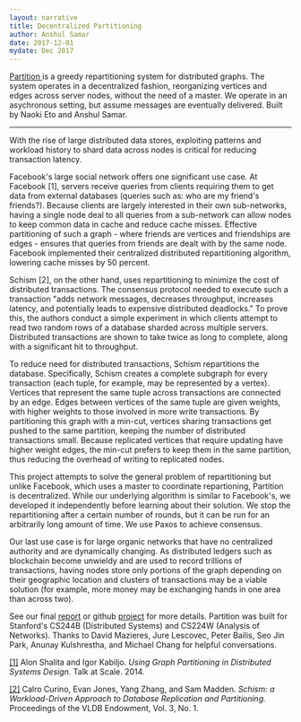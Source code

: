 ```yaml
---
layout: narrative
title: Decentralized Partitioning
author: Anshul Samar
date: 2017-12-01
mydate: Dec 2017
---
```


<a href="https://github.com/anshulsamar/partition"> Partition </a> is a greedy repartitioning system for distributed
graphs. The system operates in a decentralized fashion,
reorganizing vertices and edges across server nodes, without the need
of a master. We operate in an asychronous setting, but assume messages are
eventually delivered. Built by Naoki Eto and Anshul Samar.

---

With the rise of large distributed data stores, exploiting patterns
and workload history to shard data across nodes is critical for
reducing transaction latency.

Facebook's large social network offers one significant use case. At
Facebook [1], servers receive queries from clients requiring them to get
data from external databases (queries such as: who are my friend's
friends?). Because clients are largely interested in their own
sub-networks, having a single node deal to all queries from a
sub-network can allow nodes to keep common data in cache and reduce
cache misses. Effective partitioning of such a graph - where friends
are vertices and friendships are edges - ensures that queries from
friends are dealt with by the same node. Facebook implemented their
centralized distributed repartitioning algorithm, lowering cache
misses by 50 percent. 

Schism [2], on the other hand, uses repartitioning to
minimize the cost of distributed transactions. The consensus
protocol needed to execute such a transaction "adds network messages,
decreases throughput, increases latency, and potentially leads to
expensive distributed deadlocks." To prove this, the authors conduct a
simple experiment in which clients attempt to read two random rows of
a database sharded across multiple servers. Distributed transactions
are shown to take twice as long to complete, along with a significant
hit to throughput.

To reduce need for distributed transactions, Schism repartitions the
database. Specifically, Schism creates a complete subgraph for
every transaction (each tuple, for example, may be represented by a
vertex). Vertices that represent the same tuple across transactions
are connected by an edge. Edges between vertices of the same tuple are
given weights, with higher weights to those involved in more write
transactions. By partitioning this graph with a min-cut, vertices
sharing transactions get pushed to the same partition, keeping the
number of distributed transactions small. Because replicated vertices
that require updating have higher weight edges, the min-cut prefers to
keep them in the same partition, thus reducing the overhead of writing
to replicated nodes. 

This project attempts to solve the general problem of repartitioning
but unlike Facebook, which uses a master to coordinate repartioning,
Partition is decentralized. While  our underlying algorithm is
similar to Facebook's, we developed it independently before learning
about their solution. We stop the repartitioning after a certain
number of rounds, but it can be run for an arbitrarily long amount of
time. We use Paxos to achieve consensus. 

Our last use case is for large organic networks that have no centralized authority
and are dynamically changing. As distributed ledgers such as
blockchain become unwieldy and are used to record trillions of
transactions, having nodes store only portions of the graph depending
on their geographic location and clusters of transactions may be a
viable solution (for example, more money may be exchanging hands in
one area than across two).

See our final <a
href="https://github.com/anshulsamar/partition/blob/master/final_paper.pdf">report</a>
or github <a
href="https://github.com/anshulsamar/partition">project</a> for more
details. Partition was built for
Stanford's CS244B (Distributed Systems) and CS224W (Analysis of
Networks). Thanks to David Mazieres, Jure Lescovec, Peter Bailis, Seo
Jin Park, Anunay Kulshrestha, and Michael Chang for helpful conversations.

<a href="https://www.youtube.com/watch?v=QHkhyY9atkE">[1]</a> Alon Shalita and Igor Kabiljo. *Using Graph Partitioning in
Distributed Systems Design.* Talk at Scale. 2014.

<a href="http://db.csail.mit.edu/pubs/schism-vldb2010.pdf">[2]</a> Calro Curino, Evan Jones, Yang Zhang, and Sam Madden. *Schism: a
Workload-Driven Approach to Database Replication and Partitioning.*
Proceedings of the VLDB Endowment, Vol. 3, No. 1.